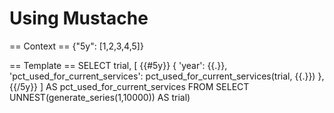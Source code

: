 # Using Mustache

== Context ==
{"5y": [1,2,3,4,5]}

== Template == 
SELECT trial,
[
{{#5y}}
{ 'year': {{.}}, 'pct_used_for_current_services': pct_used_for_current_services(trial, {{.}}) },
{{/5y}}
] AS pct_used_for_current_services
FROM SELECT UNNEST(generate_series(1,10000)) AS trial)

